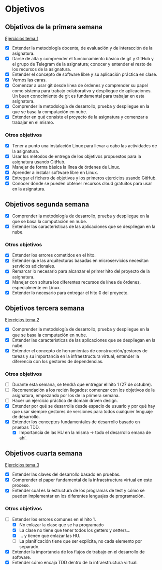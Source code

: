 # Objetivos

## Objetivos de la primera semana

[Ejercicios tema 1](https://github.com/kcobos/Ejercicios-CC/tree/master/Tema1)

- [x] Entender la metodología docente, de evaluación y de interacción de la asignatura.
- [x] Darse de alta y comprender el funcionamiento básico de git y GitHub y el grupo de Telegram de la asignatura; conocer y entender el resto de los recursos de la asignatura.
- [x] Entender el concepto de software libre y su aplicación práctica en clase.
- [x] Vernos las caras.
- [x] Comenzar a usar git desde línea de órdenes y comprender su papel como sistema para trabajo colaborativo y despliegue de aplicaciones. Un buen conocimiento de git es fundamental para trabajar en esta asignatura.
- [x] Comprender la metodología de desarrollo, prueba y despliegue en la que se basa la computación en nube.
- [x] Entender en qué consiste el proyecto de la asignatura y comenzar a trabajar en el mismo.

### Otros objetivos

- [x] Tener a punto una instalación Linux para llevar a cabo las actividades de la asignatura.
- [x] Usar los métodos de entrega de los objetivos propuestos para la asignatura usando GitHub.
- [x] Manejar de forma básica la línea de órdenes de Linux.
- [x] Aprender a instalar software libre en Linux.
- [x] Entregar el fichero de objetivos y los primeros ejercicios usando GitHub.
- [x] Conocer dónde se pueden obtener recursos cloud gratuitos para usar en la asignatura.

## Objetivos segunda semana

- [x] Comprender la metodología de desarrollo, prueba y despliegue en la que se basa la computación en nube.
- [x] Entender las características de las aplicaciones que se despliegan en la nube.

### Otros objetivos

- [X] Entender los errores cometidos en el hito.
- [X] Entender que las arquitecturas basadas en microservicios necesitan servicios adicionales.
- [X] Remarcar lo necesario para alcanzar el primer hito del proyecto de la asignatura.
- [X] Manejar con soltura los diferentes recursos de línea de órdenes, especialmente en Linux.
- [X] Entender lo necesario para entregar el hito 0 del proyecto.

## Objetivos tercera semana

[Ejercicios tema 2](https://github.com/kcobos/Ejercicios-CC/tree/master/Tema2)

- [X] Comprender la metodología de desarrollo, prueba y despliegue en la que se basa la computación en nube.
- [X] Entender las características de las aplicaciones que se despliegan en la nube.
- [X] Entender el concepto de herramientas de construcción/gestores de tareas y su importancia en la infraestructura virtual; entender la diferencia con los gestores de dependencias.

### Otros objetivos

- [ ] Durante esta semana, se tendrá que entregar el hito 1 (27 de octubre).
- [ ] Recomendación a los recién llegados: comenzar con los objetivos de la asignatura, empezando por los de la primera semana.
- [ ] Hacer un ejercicio práctico de domain driven design.
- [X] Entender por qué se desarrolla desde espacio de usuario y por qué hay que usar siempre gestores de versiones para todos cualquier lenguaje de desarrollo.
- [X] Entender los conceptos fundamentales de desarrollo basado en pruebas TDD.
  - [X] Importancia de las HU en la misma → todo el desarrollo emana de ahí.

## Objetivos cuarta semana

[Ejercicios tema 3](https://github.com/kcobos/Ejercicios-CC/tree/master/Tema3)

- [X] Entender las claves del desarrollo basado en pruebas.
- [X] Comprender el paper fundamental de la infraestructura virtual en este proceso.
- [X] Entender cual es la estructura de los programas de test y cómo se pueden implementar en los diferentes lenguajes de programación.

### Otros objetivos

- [ ] Entender los errores comunes en el hito 1.
  - [X] No enlazar la clase que se ha programado
  - [X] La clase no tiene que tener todos los getters y setters...
  - [X] ... y tienen que enlazar las HU.
  - [ ] La planificación tiene que ser explícita, no cada elemento por separado.
- [X] Entender la importancia de los flujos de trabajo en el desarrollo de software.
- [X] Entender cómo encaja TDD dentro de la infraestructura virtual.
